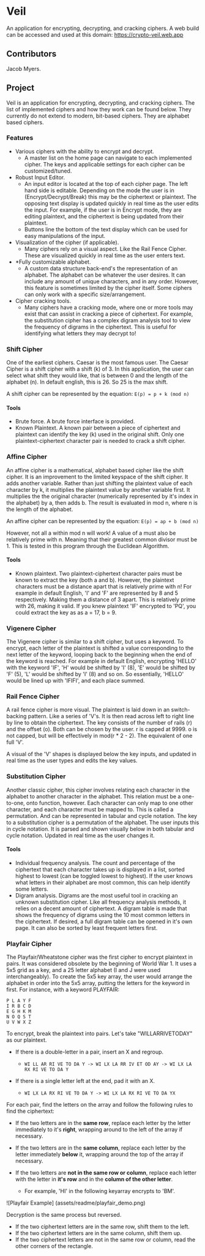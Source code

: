   
# Veil  
  
An application for encrypting, decrypting, and cracking ciphers. A web build can be accessed and used at this domain: https://crypto-veil.web.app  
  
## Contributors  
  
Jacob Myers.  
  
## Project  
Veil is an application for encrypting, decrypting, and cracking ciphers. The list of implemented ciphers and how they work can be found below. They currently do not extend to modern, bit-based ciphers. They are alphabet based ciphers.  
  
### Features  
 - Various ciphers with the ability to encrypt and decrypt.  
   - A master list on the home page can navigate to each implemented cipher. The keys and applicable settings for each cipher can be customized/tuned.  
 - Robust Input Editor.  
   - An input editor is located at the top of each cipher page. The left hand side is editable. Depending on the mode the user is in (Encrypt/Decrypt/Break) this may be the ciphertext or plaintext. The opposing text display is updated quickly in real time as the user edits the input. For example, if the user is in Encrypt mode, they are editing plaintext, and the ciphertext is being updated from their plaintext.  
   - Buttons line the bottom of the text display which can be used for easy manipulations of the input.  
 - Visualization of the cipher (if applicable).  
   - Many ciphers rely on a visual aspect. Like the Rail Fence Cipher. These are visualized quickly in real time as the user enters text.   
 - *Fully customizable alphabet.  
   - A custom data structure back-end's the representation of an alphabet. The alphabet can be whatever the user desires. It can include any amount of unique characters, and in any order. However, this feature is sometimes limited by the cipher itself. Some ciphers can only work with a specific size/arrangement.  
 - Cipher cracking tools.  
   - Many ciphers have a cracking mode, where one or more tools may exist that can assist in cracking a piece of ciphertext. For example, the substitution cipher has a complex digram analysis tool to view the frequency of digrams in the ciphertext. This is useful for identifying what letters they may decrypt to!  
  
### Shift Cipher  
One of the earliest ciphers. Caesar is the most famous user. The Caesar Cipher is a shift cipher with a shift (k) of 3. In this application, the user can select what shift they would like, that is between 0 and the length of the alphabet (n). In default english, this is 26. So 25 is the max shift.  
  
A shift cipher can be represented by the equation: `E(p) = p + k (mod n)`  
  
#### Tools  
  
 - Brute force. A brute force interface is provided.  
 - Known Plaintext. A known pair between a piece of ciphertext and plaintext can identify the key (k) used in the original shift. Only one plaintext-ciphertext character pair is needed to crack a shift cipher.  
  
### Affine Cipher  
An affine cipher is a mathematical, alphabet based cipher like the shift cipher. It is an improvement to the limited keyspace of the shift cipher. It adds another variable. Rather than just shifting the plaintext value of each character by k, it multiplies the plaintext value by another variable first. It multiplies the the original character (numerically represented by it's index in the alphabet) by a, then adds b. The result is evaluated in mod n, where n is the length of the alphabet.  
  
An affine cipher can be represented by the equation: `E(p) = ap + b (mod n)`  
  
However, not all a within mod n will work! A value of a must also be relatively prime with n. Meaning that their greatest common divisor must be 1. This is tested in this program through the Euclidean Algorithm.  
  
#### Tools  
  
 - Known plaintext. Two plaintext-ciphertext character pairs must be known to extract the key (both a and b). However, the plaintext characters must be a distance apart that is relatively prime with n! For example in default English, 'I' and 'F' are represented by 8 and 5 respectively. Making them a distance of 3 apart. This is relatively prime with 26, making it valid. If you knew plaintext 'IF' encrypted to 'PQ', you could extract the key as as a = 17, b = 9.  
  
### Vigenere Cipher  
The Vigenere cipher is similar to a shift cipher, but uses a keyword. To encrypt, each letter of the plaintext is shifted a value corresponding to the next letter of the keyword, looping back to the beginning when the end of the keyword is reached. For example in default English, encrypting 'HELLO' with the keyword 'IF', 'H' would be shifted by 'I' (8), 'E' would be shifted by 'F' (5), 'L' would be shifted by 'I' (8) and so on. So essentially, 'HELLO' would be lined up with 'IFIFI', and each place summed.  
  
### Rail Fence Cipher  
A rail fence cipher is more visual. The plaintext is laid down in an switch-backing pattern. Like a series of 'V's. It is then read across left to right line by line to obtain the ciphertext. The key consists of the number of rails \(r\) and the offset (o). Both can be chosen by the user. r is capped at 9999. o is not capped, but will be effectively in mod(r * 2 - 2). The equivalent of one full 'V'.  
  
A visual of the 'V' shapes is displayed below the key inputs, and updated in real time as the user types and edits the key values.  
  
### Substitution Cipher  
Another classic cipher, this cipher involves relating each character in the alphabet to another character in the alphabet. This relation must be a one-to-one, onto function, however. Each character can only map to one other character, and each character must be mapped to. This is called a permutation. And can be represented in tabular and cycle notation. The key to a substitution cipher is a permutation of the alphabet. The user inputs this in cycle notation. It is parsed and shown visually below in both tabular and cycle notation. Updated in real time as the user changes it.  
  
#### Tools  
  
 - Individual frequency analysis. The count and percentage of the ciphertext that each character takes up is displayed in a list, sorted highest to lowest (can be toggled lowest to highest). If the user knows what letters in their alphabet are most common, this can help identify some letters.  
 - Digram analysis. Digrams are the most useful tool in cracking an unknown substitution cipher. Like all frequency analysis methods, it relies on a decent amount of ciphertext. A digram table is made that shows the frequency of digrams using the 10 most common letters in the ciphertext. If desired, a full digram table can be opened in it's own page. It can also be sorted by least frequent letters first.

### Playfair Cipher
The Playfair/Wheatstone cipher was the first cipher to encrypt plaintext in pairs. It was considered obsolete by the beginning of World War 1. It uses a 5x5 grid as a key, and a 25 letter alphabet (I and J were used interchangeably). To create the 5x5 key array, the user would arrange the alphabet in order into the 5x5 array, putting the letters for the keyword in first. For instance, with a keyword PLAYFAIR: 

```
P L A Y F
I R B C D
E G H K M
N O Q S T
U V W X Z
```

To encrypt, break the plaintext into pairs. Let's take "WILLARRIVETODAY" as our plaintext. 

- If there is a double-letter in a pair, insert an X and regroup.

	- `WI LL AR RI VE TO DA Y -> WI LX LA RR IV ET OD AY -> WI LX LA RX RI VE TO DA Y`
- If there is a single letter left at the end, pad it with an X.

	- `WI LX LA RX RI VE TO DA Y -> WI LX LA RX RI VE TO DA YX`

For each pair, find the letters on the array and follow the following rules to find the ciphertext:

- If the two letters are in the **same row**, replace each letter by the letter immediately to it's **right**, wrapping around to the left of the array if necessary.
- If the two letters are in the **same column**, replace each letter by the letter immediately **below** it, wrapping around the top of the array if necessary.
- If the two letters are **not in the same row or column**, replace each letter with the letter in **it's row** and in the **column of the other letter**.

	- For example, 'HI' in the following keyarray encrypts to 'BM'. 

![Playfair Example] (assets/readme/playfair_demo.png)

Decryption is the same process but reversed.

- If the two ciphertext letters are in the same row, shift them to the left.
- If the two ciphertext letters are in the same column, shift them up.
- If the two ciphertext letters are not in the same row or column, read the other corners of the rectangle.
